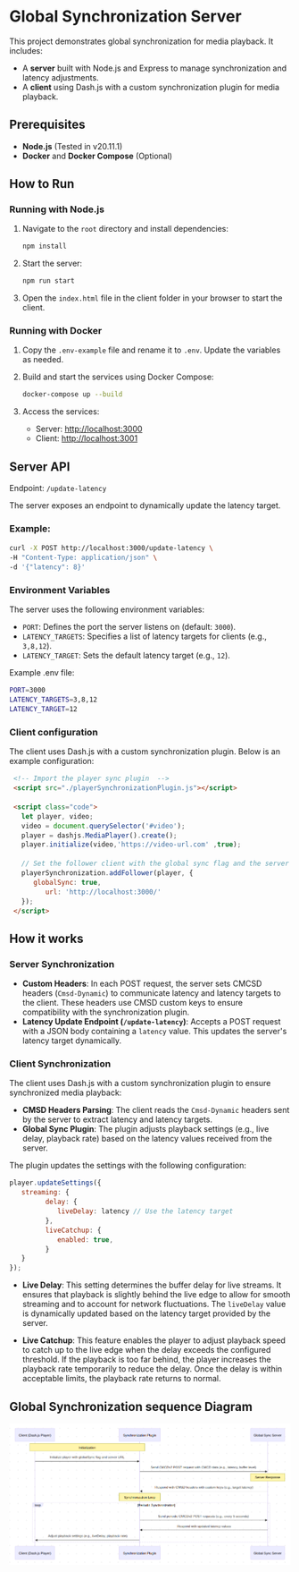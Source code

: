 # Global Synchronization Server

This project demonstrates global synchronization for media playback. It includes:
- A **server** built with Node.js and Express to manage synchronization and latency adjustments.
- A **client** using Dash.js with a custom synchronization plugin for media playback.

## Prerequisites
- **Node.js** (Tested in v20.11.1)
- **Docker** and **Docker Compose** (Optional)

## How to Run

### Running with Node.js
1. Navigate to the `root` directory and install dependencies:
   ```bash
   npm install
   ```
2. Start the server:
   ```bash
   npm run start
   ```
3. Open the `index.html` file in the client folder in your browser to start the client.

### Running with Docker
1. Copy the `.env-example` file and rename it to `.env`. Update the variables as needed.

2. Build and start the services using Docker Compose:
   ```bash
   docker-compose up --build
   ```

3. Access the services:
   - Server: [http://localhost:3000](http://localhost:3000)
   - Client: [http://localhost:3001](http://localhost:3001)

## Server API
Endpoint: `/update-latency`

The server exposes an endpoint to dynamically update the latency target.

### Example:
```bash
curl -X POST http://localhost:3000/update-latency \
-H "Content-Type: application/json" \
-d '{"latency": 8}'
```

### Environment Variables
The server uses the following environment variables:


- `PORT`: Defines the port the server listens on (default: `3000`).
- `LATENCY_TARGETS`: Specifies a list of latency targets for clients (e.g., `3,8,12`).
- `LATENCY_TARGET`: Sets the default latency target (e.g., `12`).

Example .env file:

```bash
PORT=3000
LATENCY_TARGETS=3,8,12
LATENCY_TARGET=12
```

### Client configuration
The client uses Dash.js with a custom synchronization plugin. Below is an example configuration:

```html
 <!-- Import the player sync plugin  -->
 <script src="./playerSynchronizationPlugin.js"></script>
 
 <script class="code">
   let player, video;
   video = document.querySelector('#video');
   player = dashjs.MediaPlayer().create();
   player.initialize(video,'https://video-url.com' ,true);

   // Set the follower client with the global sync flag and the server sync url/
   playerSynchronization.addFollower(player, {
      globalSync: true,
         url: 'http://localhost:3000/'
   });
 </script>
``` 

## How it works

### Server Synchronization
- **Custom Headers**: In each POST request, the server sets CMCSD headers (`Cmsd-Dynamic`) to communicate latency and latency targets to the client. These headers use CMSD custom keys to ensure compatibility with the synchronization plugin.
- **Latency Update Endpoint (`/update-latency`)**: Accepts a POST request with a JSON body containing a `latency` value. This updates the server's latency target dynamically.

### Client Synchronization
The client uses Dash.js with a custom synchronization plugin to ensure synchronized media playback:
- **CMSD Headers Parsing**: The client reads the `Cmsd-Dynamic` headers sent by the server to extract latency and latency targets.
- **Global Sync Plugin**: The plugin adjusts playback settings (e.g., live delay, playback rate) based on the latency values received from the server.

The plugin updates the settings with the following configuration:
```javascript
player.updateSettings({
   streaming: {
         delay: {
            liveDelay: latency // Use the latency target
         },
         liveCatchup: {
            enabled: true, 
         }
   }
});
```

- **Live Delay**: This setting determines the buffer delay for live streams. It ensures that playback is slightly behind the live edge to allow for smooth streaming and to account for network fluctuations. The `liveDelay` value is dynamically updated based on the latency target provided by the server.

- **Live Catchup**: This feature enables the player to adjust playback speed to catch up to the live edge when the delay exceeds the configured threshold. If the playback is too far behind, the player increases the playback rate temporarily to reduce the delay. Once the delay is within acceptable limits, the playback rate returns to normal.

## Global Synchronization sequence Diagram
![Global Sync Workflow](diagram.png)